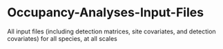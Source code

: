 # Occupancy-Analyses-Input-Files
All input files (including detection matrices, site covariates, and detection covariates) for all species, at all scales
